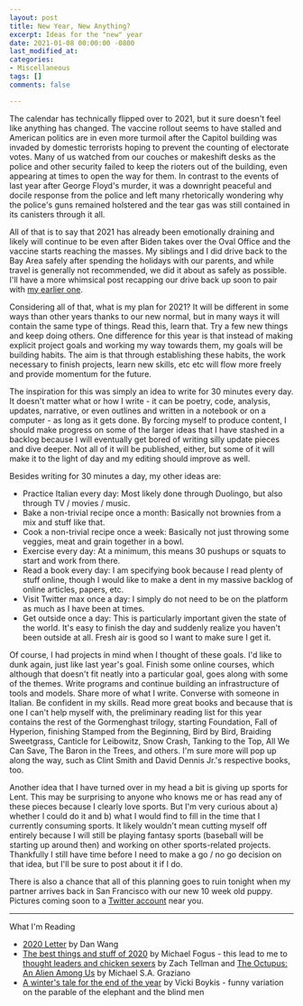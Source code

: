 ```yaml
---
layout: post
title: New Year, New Anything?
excerpt: Ideas for the "new" year
date: 2021-01-08 00:00:00 -0800
last_modified_at: 
categories:
- Miscellaneous
tags: []
comments: false

---
```

The calendar has technically flipped over to 2021, but it sure doesn't feel like anything has changed. The vaccine rollout seems to have stalled and American politics are in even more turmoil after the Capitol building was invaded by domestic terrorists hoping to prevent the counting of electorate votes. Many of us watched from our couches or makeshift desks as the police and other security failed to keep the rioters out of the building, even appearing at times to open the way for them. In contrast to the events of last year after George Floyd's murder, it was a downright peaceful and docile response from the police and left many rhetorically wondering why the police's guns remained holstered and the tear gas was still contained in its canisters through it all.

All of that is to say that 2021 has already been emotionally draining and likely will continue to be even after Biden takes over the Oval Office and the vaccine starts reaching the masses. My siblings and I did drive back to the Bay Area safely after spending the holidays with our parents, and while travel is generally not recommended, we did it about as safely as possible. I'll have a more whimsical post recapping our drive back up soon to pair with [my earlier one](https://fordhiggins.com/miscellaneous/2020/11/12/cross-country-part-1.html).

Considering all of that, what is my plan for 2021? It will be different in some ways than other years thanks to our new normal, but in many ways it will contain the same type of things. Read this, learn that. Try a few new things and keep doing others. One difference for this year is that instead of making explicit project goals and working my way towards them, my goals will be building habits. The aim is that through establishing these habits, the work necessary to finish projects, learn new skills, etc etc will flow more freely and provide momentum for the future.

The inspiration for this was simply an idea to write for 30 minutes every day. It doesn't matter what or how I write - it can be poetry, code, analysis, updates, narrative, or even outlines and written in a notebook or on a computer - as long as it gets done. By forcing myself to produce content, I should make progress on some of the larger ideas that I have stashed in a backlog because I will eventually get bored of writing silly update pieces and dive deeper. Not all of it will be published, either, but some of it will make it to the light of day and my editing should improve as well.

Besides writing for 30 minutes a day, my other ideas are:

* Practice Italian every day: Most likely done through Duolingo, but also through TV / movies / music.
* Bake a non-trivial recipe once a month: Basically not brownies from a mix and stuff like that.
* Cook a non-trivial recipe once a week: Basically not just throwing some veggies, meat and grain together in a bowl.
* Exercise every day: At a minimum, this means 30 pushups or squats to start and work from there.
* Read a book every day: I am specifying book because I read plenty of stuff online, though I would like to make a dent in my massive backlog of online articles, papers, etc.
* Visit Twitter max once a day: I simply do not need to be on the platform as much as I have been at times.
* Get outside once a day: This is particularly important given the state of the world. It's easy to finish the day and suddenly realize you haven't been outside at all. Fresh air is good so I want to make sure I get it.

Of course, I had projects in mind when I thought of these goals. I'd like to dunk again, just like last year's goal. Finish some online courses, which although that doesn't fit neatly into a particular goal, goes along with some of the themes. Write programs and continue building an infrastructure of tools and models. Share more of what I write. Converse with someone in Italian. Be confident in my skills. Read more great books and because that is one I can't help myself with, the preliminary reading list for this year contains the rest of the Gormenghast trilogy, starting Foundation, Fall of Hyperion, finishing Stamped from the Beginning, Bird by Bird, Braiding Sweetgrass, Canticle for Leibowitz, Snow Crash, Tanking to the Top, All We Can Save, The Baron in the Trees, and others. I'm sure more will pop up along the way, such as Clint Smith and David Dennis Jr.'s respective books, too.

Another idea that I have turned over in my head a bit is giving up sports for Lent. This may be surprising to anyone who knows me or has read any of these pieces because I clearly love sports. But I'm very curious about a) whether I could do it and b) what I would find to fill in the time that I currently consuming sports. It likely wouldn't mean cutting myself off entirely because I will still be playing fantasy sports (baseball will be starting up around then) and working on other sports-related projects. Thankfully I still have time before I need to make a go / no go decision on that idea, but I'll be sure to post about it if I do.

There is also a chance that all of this planning goes to ruin tonight when my partner arrives back in San Francisco with our new 10 week old puppy. Pictures coming soon to a [Twitter account](twitter.com/wfordh) near you.

***

What I'm Reading

* [2020 Letter](https://danwang.co/2020-letter/) by Dan Wang
* [The best things and stuff of 2020](http://blog.fogus.me/2020/12/31/the-best-things-and-stuff-of-2020/) by Michael Fogus - this lead to me to [thought leaders and chicken sexers](https://ideolalia.com/essays/thought-leaders-and-chicken-sexers.html) by Zach Tellman and [The Octupus: An Alien Among Us](https://lithub.com/the-octopus-an-alien-among-us/) by Michael S.A. Graziano
* [A winter's tale for the end of the year](https://vicki.substack.com/p/a-winters-tale-for-the-end-of-the) by Vicki Boykis - funny variation on the parable of the elephant and the blind men